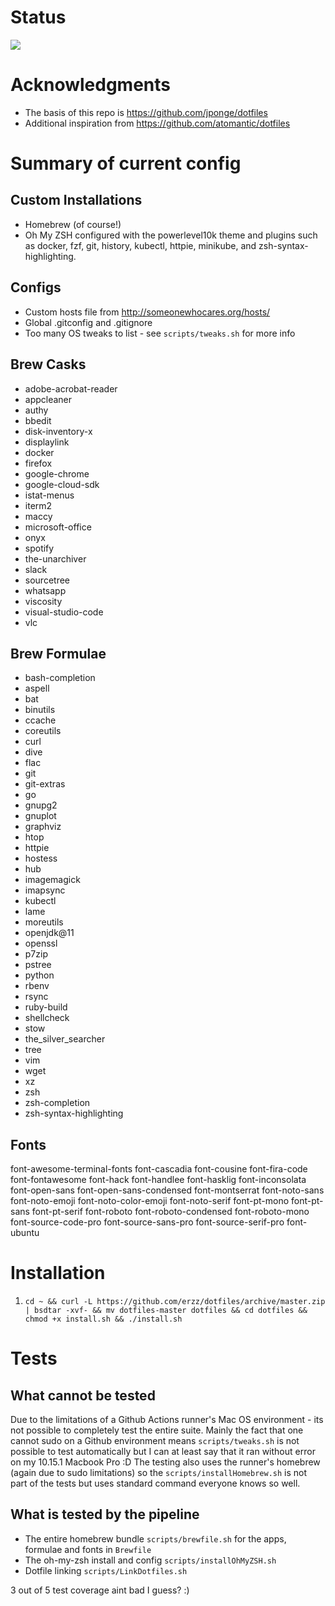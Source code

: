 # Status
![](https://github.com/erzz/dotfiles/workflows/Test%20Dotfiles/badge.svg)

# Acknowledgments
* The basis of this repo is https://github.com/jponge/dotfiles
* Additional inspiration from https://github.com/atomantic/dotfiles

# Summary of current config
## Custom Installations
* Homebrew (of course!)
* Oh My ZSH configured with the powerlevel10k theme and plugins such as docker, fzf, git, history, kubectl, httpie, minikube, and zsh-syntax-highlighting.

## Configs
* Custom hosts file from http://someonewhocares.org/hosts/
* Global .gitconfig and  .gitignore
* Too many OS tweaks to list - see `scripts/tweaks.sh` for more info

## Brew Casks 
* adobe-acrobat-reader
* appcleaner
* authy
* bbedit
* disk-inventory-x
* displaylink
* docker
* firefox
* google-chrome
* google-cloud-sdk
* istat-menus
* iterm2
* maccy
* microsoft-office
* onyx
* spotify
* the-unarchiver
* slack
* sourcetree
* whatsapp
* viscosity
* visual-studio-code
* vlc

## Brew Formulae
* bash-completion
* aspell
* bat
* binutils
* ccache
* coreutils
* curl
* dive
* flac
* git
* git-extras
* go
* gnupg2
* gnuplot
* graphviz
* htop
* httpie
* hostess
* hub
* imagemagick
* imapsync
* kubectl
* lame
* moreutils
* openjdk@11
* openssl
* p7zip
* pstree
* python
* rbenv
* rsync
* ruby-build
* shellcheck
* stow
* the_silver_searcher
* tree
* vim
* wget
* xz
* zsh
* zsh-completion
* zsh-syntax-highlighting

## Fonts
font-awesome-terminal-fonts font-cascadia font-cousine font-fira-code font-fontawesome font-hack font-handlee font-hasklig font-inconsolata font-open-sans font-open-sans-condensed font-montserrat font-noto-sans font-noto-emoji font-noto-color-emoji font-noto-serif font-pt-mono font-pt-sans font-pt-serif font-roboto font-roboto-condensed font-roboto-mono font-source-code-pro font-source-sans-pro font-source-serif-pro font-ubuntu

# Installation
1. `cd ~ && curl -L https://github.com/erzz/dotfiles/archive/master.zip | bsdtar -xvf- && mv dotfiles-master dotfiles && cd dotfiles && chmod +x install.sh && ./install.sh`

# Tests
## What cannot be tested
Due to the limitations of a Github Actions runner's Mac OS environment - its not possible to completely test the entire suite. 
Mainly the fact that one cannot sudo on a Github environment means `scripts/tweaks.sh` is not possible to test automatically but I can at least say that it ran without error on my 10.15.1 Macbook Pro :D
The testing also uses the runner's homebrew (again due to sudo limitations) so the `scripts/installHomebrew.sh` is not part of the tests but uses standard command everyone knows so well.

## What is tested by the pipeline
* The entire homebrew bundle `scripts/brewfile.sh` for the apps, formulae and fonts in `Brewfile`
* The oh-my-zsh install and config `scripts/installOhMyZSH.sh`
* Dotfile linking `scripts/LinkDotfiles.sh`

3 out of 5 test coverage aint bad I guess? :)
